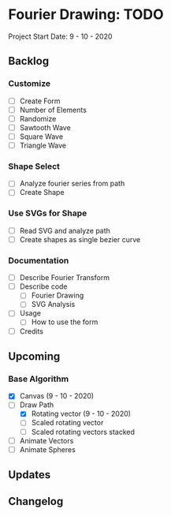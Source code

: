 Fourier Drawing: TODO
===================================================================================
Project Start Date: 9 - 10 - 2020

Backlog
-----------------------------------------------------------------------------------

### Customize

- [ ] Create Form
- [ ] Number of Elements
- [ ] Randomize
- [ ] Sawtooth Wave
- [ ] Square Wave
- [ ] Triangle Wave

### Shape Select

- [ ] Analyze fourier series from path
- [ ] Create Shape

### Use SVGs for Shape

- [ ] Read SVG and analyze path
- [ ] Create shapes as single bezier curve

### Documentation

- [ ] Describe Fourier Transform
- [ ] Describe code
    - [ ] Fourier Drawing
    - [ ] SVG Analysis
- [ ] Usage
    - [ ] How to use the form
- [ ] Credits

Upcoming
-----------------------------------------------------------------------------------

### Base Algorithm

- [x] Canvas (9 - 10 - 2020)
- [ ] Draw Path
    - [x] Rotating vector (9 - 10 - 2020)
    - [ ] Scaled rotating vector
    - [ ] Scaled rotating vectors stacked
- [ ] Animate Vectors
- [ ] Animate Spheres

Updates
------------------------------------------------------------------------------------

Changelog
------------------------------------------------------------------------------------